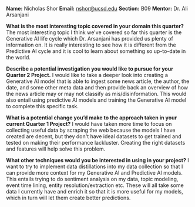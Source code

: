**Name:** Nicholas Shor
**Email:** nshor@ucsd.edu
**Section:** B09
**Mentor:** Dr. Ali Arsanjani

**What is the most interesting topic covered in your domain this quarter?**
The most interesting topic I think we've covered so far this quarter is the Generative AI life cycle which Dr. Arsanjani has provided us plenty of information on. It is really interesting to see how it is different from the Predictive AI cycle and it is cool to learn about something so up-to-date in the world.

**Describe a potential investigation you would like to pursue for your Quarter 2 Project.**
I would like to take a deeper look into creating a Generative AI model that is able to ingest some news article, the author, the date, and some other meta data and then provide back an overview of how the news article may or may not classify as mis/disinformation. This would also entail using predictive AI models and training the Generative AI model to complete this specific task.

**What is a potential change you’d make to the approach taken in your current Quarter 1 Project?**
I would have taken more time to focus on collecting useful data by scraping the web because the models I have created are decent, but they don't have ideal datasets to get trained and tested on making their performance lackluster. Creating the right datasets and features will help solve this problem.

**What other techniques would you be interested in using in your project?**
I want to try to implement data distillations into my data collection so that I can provide more context for my Generative AI and Predictive AI models. This entails trying to do sentiment analysis on my data, topic modeling, event time lining, entity resolution/extraction etc. These will all take some data I currently have and enrich it so that it is more useful for my models, which in turn will let them create better predictions. 